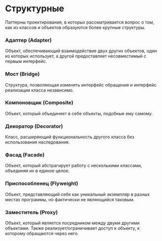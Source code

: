# Структурные
Паттерны проектирования, в которых рассматривается вопрос о том, 
как из классов и объектов образуются более крупные структуры.

### Адаптер (Adapter)

Объект, обеспечивающий взаимодействие двух других объектов, один из которых использует, 
а другой предоставляет несовместимый с первым интерфейс.

### Мост (Bridge)

Структура, позволяющая изменять интерфейс обращения и интерфейс реализации класса независимо.

### Компоновщик (Composite)

Объект, который объединяет в себе объекты, подобные ему самому.

### Декоратор (Decorator)

Класс, расширяющий функциональность другого класса без использования наследования.

### Фасад (Facade)

Объект, который абстрагирует работу с несколькими классами, объединяя их в единое целое.

### Приспособленец (Flyweight)

Объект, представляющий себя как уникальный экземпляр в разных местах программы, но фактически не являющийся таковым.

### Заместитель (Proxy)

Объект, который является посредником между двумя другими объектами.
Также реализует/ограничивает доступ к объекту, к которому обращаются через него.